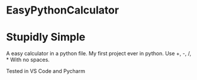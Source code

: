 # EasyPythonCalculator
# Stupidly Simple
A easy calculator in a python file.
My first project ever in python.
Use +, -, /, * With no spaces.

Tested in VS Code and Pycharm

